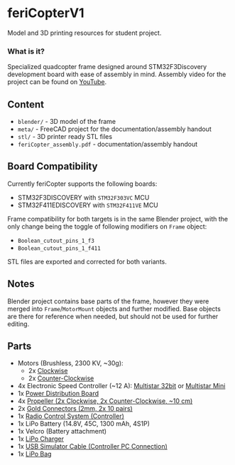 # feriCopterV1

Model and 3D printing resources for student project.

### What is it?

Specialized quadcopter frame designed around STM32F3Discovery development board with ease of assembly in mind.
Assembly video for the project can be found on [YouTube](https://youtu.be/s-TGnOwG-w0).

## Content

- `blender/` - 3D model of the frame
- `meta/` - FreeCAD project for the documentation/assembly handout
- `stl/` - 3D printer ready STL files
- `feriCopter_assembly.pdf` - documentation/assembly handout

## Board Compatibility

Currently feriCopter supports the following boards:
- STM32F3DISCOVERY with `STM32F303VC` MCU
- STM32F411EDISCOVERY with `STM32F411VE` MCU

Frame compatibility for both targets is in the same Blender project, with the only change being the toggle of following modifiers on `Frame` object:
- `Boolean_cutout_pins_1_f3`
- `Boolean_cutout_pins_1_f411`

STL files are exported and corrected for both variants.

## Notes

Blender project contains base parts of the frame, however they were merged into `Frame`/`MotorMount` objects and further modified. Base objects are there for reference when needed, but should not be used for further editing.

## Parts

- Motors (Brushless, 2300 KV, ~30g):
  - 2x [Clockwise](https://hobbyking.com/en_us/brushless-motor-d2205-2300kv-cw.html)
  - 2x [Counter-Clockwise](https://hobbyking.com/en_us/brushless-motor-d2205-2300kv-ccw.html)
- 4x Electronic Speed Controller (~12 A): [Multistar 32bit](https://hobbyking.com/en_us/multistar-32bit-12a-0-lite.html) or [Multistar Mini](https://hobbyking.com/en_us/mini-blheli-multi-12a-opto.html)
- 1x [Power Distribution Board](https://hobbyking.com/en_us/pdb-xt60-w-bec-5v-12v.html)
- 4x [Propeller (2x Clockwise, 2x Counter-Clockwise, ~10 cm)](https://hobbyking.com/en_us/dys-t4045-r-4x4-5-cw-ccw-pair-2-pairs-pack-red.html)
- 2x [Gold Connectors (2mm, 2x 10 pairs)](https://hobbyking.com/en_us/2mm-gold-connectors-10-pairs-20pc-1.html)
- 1x [Radio Control System (Controller)](https://hobbyking.com/en_us/i6s-afhds-2a-white-mode2-6ch-radio-with-colour-box.html)
- 1x LiPo Battery (14.8V, 45C, 1300 mAh, 4S1P)
- 1x Velcro (Battery attachment)
- 1x [LiPo Charger](https://hobbyking.com/en_us/turnigy-e3-compact-2s-3s-lipo-charger-100-240v-us-plug.html)
- 1x [USB Simulator Cable (Controller PC Connection)](https://hobbyking.com/en_us/usb-simulator-cable-xtr-aerofly-fms.html)
- 1x [LiPo Bag](https://hobbyking.com/en_us/lithium-polymer-charge-pack-18x22cm-sack.html)
